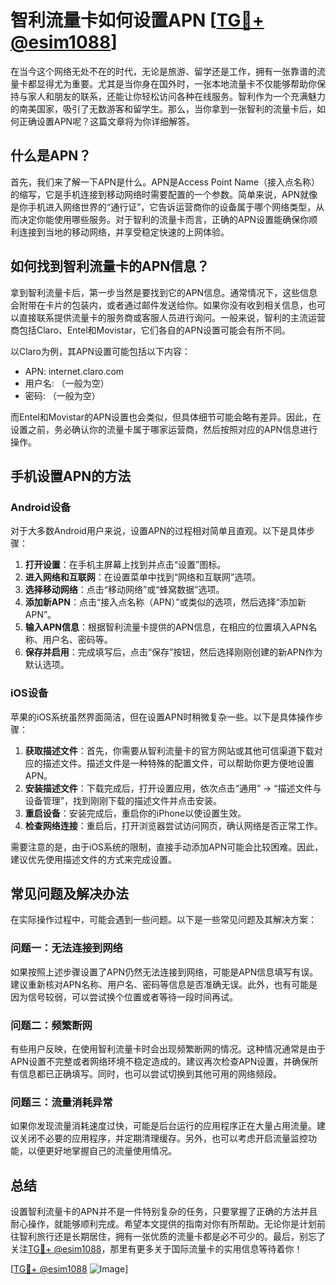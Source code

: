 # 智利流量卡如何设置APN [[TG💪+ @esim1088](https://t.me/s/esim1088)]

在当今这个网络无处不在的时代，无论是旅游、留学还是工作，拥有一张靠谱的流量卡都显得尤为重要。尤其是当你身在国外时，一张本地流量卡不仅能够帮助你保持与家人和朋友的联系，还能让你轻松访问各种在线服务。智利作为一个充满魅力的南美国家，吸引了无数游客和留学生。那么，当你拿到一张智利的流量卡后，如何正确设置APN呢？这篇文章将为你详细解答。

## 什么是APN？

首先，我们来了解一下APN是什么。APN是Access Point Name（接入点名称）的缩写，它是手机连接到移动网络时需要配置的一个参数。简单来说，APN就像是你手机进入网络世界的“通行证”，它告诉运营商你的设备属于哪个网络类型，从而决定你能使用哪些服务。对于智利的流量卡而言，正确的APN设置能确保你顺利连接到当地的移动网络，并享受稳定快速的上网体验。

## 如何找到智利流量卡的APN信息？

拿到智利流量卡后，第一步当然是要找到它的APN信息。通常情况下，这些信息会附带在卡片的包装内，或者通过邮件发送给你。如果你没有收到相关信息，也可以直接联系提供流量卡的服务商或客服人员进行询问。一般来说，智利的主流运营商包括Claro、Entel和Movistar，它们各自的APN设置可能会有所不同。

以Claro为例，其APN设置可能包括以下内容：
- APN: internet.claro.com
- 用户名: （一般为空）
- 密码: （一般为空）

而Entel和Movistar的APN设置也会类似，但具体细节可能会略有差异。因此，在设置之前，务必确认你的流量卡属于哪家运营商，然后按照对应的APN信息进行操作。

## 手机设置APN的方法

### Android设备

对于大多数Android用户来说，设置APN的过程相对简单且直观。以下是具体步骤：

1. **打开设置**：在手机主屏幕上找到并点击“设置”图标。
2. **进入网络和互联网**：在设置菜单中找到“网络和互联网”选项。
3. **选择移动网络**：点击“移动网络”或“蜂窝数据”选项。
4. **添加新APN**：点击“接入点名称（APN）”或类似的选项，然后选择“添加新APN”。
5. **输入APN信息**：根据智利流量卡提供的APN信息，在相应的位置填入APN名称、用户名、密码等。
6. **保存并启用**：完成填写后，点击“保存”按钮，然后选择刚刚创建的新APN作为默认选项。

### iOS设备

苹果的iOS系统虽然界面简洁，但在设置APN时稍微复杂一些。以下是具体操作步骤：

1. **获取描述文件**：首先，你需要从智利流量卡的官方网站或其他可信渠道下载对应的描述文件。描述文件是一种特殊的配置文件，可以帮助你更方便地设置APN。
2. **安装描述文件**：下载完成后，打开设置应用，依次点击“通用” -> “描述文件与设备管理”，找到刚刚下载的描述文件并点击安装。
3. **重启设备**：安装完成后，重启你的iPhone以使设置生效。
4. **检查网络连接**：重启后，打开浏览器尝试访问网页，确认网络是否正常工作。

需要注意的是，由于iOS系统的限制，直接手动添加APN可能会比较困难。因此，建议优先使用描述文件的方式来完成设置。

## 常见问题及解决办法

在实际操作过程中，可能会遇到一些问题。以下是一些常见问题及其解决方案：

### 问题一：无法连接到网络

如果按照上述步骤设置了APN仍然无法连接到网络，可能是APN信息填写有误。建议重新核对APN名称、用户名、密码等信息是否准确无误。此外，也有可能是因为信号较弱，可以尝试换个位置或者等待一段时间再试。

### 问题二：频繁断网

有些用户反映，在使用智利流量卡时会出现频繁断网的情况。这种情况通常是由于APN设置不完整或者网络环境不稳定造成的。建议再次检查APN设置，并确保所有信息都已正确填写。同时，也可以尝试切换到其他可用的网络频段。

### 问题三：流量消耗异常

如果你发现流量消耗速度过快，可能是后台运行的应用程序正在大量占用流量。建议关闭不必要的应用程序，并定期清理缓存。另外，也可以考虑开启流量监控功能，以便更好地掌握自己的流量使用情况。

## 总结

设置智利流量卡的APN并不是一件特别复杂的任务，只要掌握了正确的方法并且耐心操作，就能够顺利完成。希望本文提供的指南对你有所帮助。无论你是计划前往智利旅行还是长期居住，拥有一张优质的流量卡都是必不可少的。最后，别忘了关注[TG💪+ @esim1088](https://t.me/s/esim1088)，那里有更多关于国际流量卡的实用信息等待着你！

[[TG💪+ @esim1088](https://t.me/s/esim1088) ![Image](https://i.postimg.cc/4NQfJmqS/Snipaste-2025-05-13-00-14-12.png)]